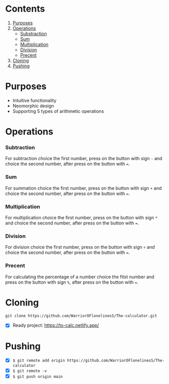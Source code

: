 # Сontents
1. [Purposes](https://github.com/WarriorOFlonelinesS/The-calculator/edit/main/README.md#purposes)
2. [Operations](https://github.com/WarriorOFlonelinesS/The-calculator/edit/main/README.md#operations)
    * [Substraction](https://github.com/WarriorOFlonelinesS/The-calculator/edit/main/README.md#subtraction)
    * [Sum](https://github.com/WarriorOFlonelinesS/The-calculator/edit/main/README.md#sum)
    * [Multiplication](https://github.com/WarriorOFlonelinesS/The-calculator/edit/main/README.md#multiplication)
    * [Division](https://github.com/WarriorOFlonelinesS/The-calculator/edit/main/README.md#division) 
    * [Precent](https://github.com/WarriorOFlonelinesS/The-calculator/edit/main/README.md#precent)
3. [Cloning](https://github.com/WarriorOFlonelinesS/The-calculator/edit/main/README.md#cloning)
4. [Pushing](https://github.com/WarriorOFlonelinesS/The-calculator/edit/main/README.md#pushing)

# Purposes

* Intuitive functionality
* Neomorphic design
* Supporting 5 types of arithmetic operations
# Operations

### Subtraction

For subtraction choice the first number, press on the button with sign `-` and choice the second number, after press on the button with `=`.

###  Sum 
For summation choice the first number, press on the button with sign `+` and choice the second number, after press on the button with `=`.

### Multiplication 
For multiplication choice the first number, press on the button with sign `*` and choice the second number, after press on the button with `=`.

### Division 
For division choice the first number, press on the button with sign `÷` and choice the second number, after press on the button with `=`.

### Precent
For calculating the percentage of a number choice the fitst number and press on the button with sign `%`, after press on the button with `=`.


# Cloning
`git clone https://github.com/WarriorOFlonelinesS/The-calculator.git`

- [x] Ready project: https://to-calc.netlify.app/ 
# Pushing
- [x] `$ git remote add origin https://github.com/WarriorOFlonelinesS/The-calculator `
- [x] `$ git remote -v`
- [x] `$ git push origin main`
